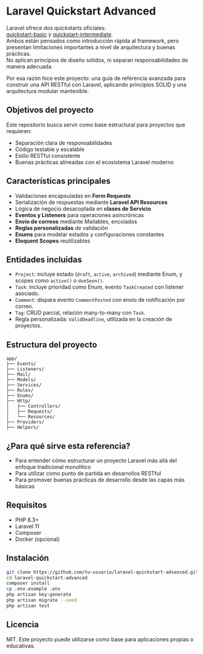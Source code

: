 # Laravel Quickstart Advanced

Laravel ofrece dos quickstarts oficiales:  
[quickstart-basic](https://github.com/laravel/quickstart-basic) y [quickstart-intermediate](https://github.com/laravel/quickstart-intermediate).  
Ambos están pensados como introducción rápida al framework, pero presentan limitaciones importantes a nivel de arquitectura y buenas prácticas.  
No aplican principios de diseño sólidos, ni separan responsabilidades de manera adecuada.

Por esa razón hice este proyecto: una guía de referencia avanzada para construir una API RESTful con Laravel, aplicando principios SOLID y una arquitectura modular mantenible.

## Objetivos del proyecto

Este repositorio busca servir como base estructural para proyectos que requieren:

- Separación clara de responsabilidades
- Código testable y escalable
- Estilo RESTful consistente
- Buenas prácticas alineadas con el ecosistema Laravel moderno

## Características principales

- Validaciones encapsuladas en **Form Requests**
- Serialización de respuestas mediante **Laravel API Resources**
- Lógica de negocio desacoplada en **clases de Servicio**
- **Eventos y Listeners** para operaciones asincrónicas
- **Envío de correos** mediante Mailables, encolados
- **Reglas personalizadas** de validación
- **Enums** para modelar estados y configuraciones constantes
- **Eloquent Scopes** reutilizables

## Entidades incluidas

- `Project`: incluye estado (`draft`, `active`, `archived`) mediante Enum, y scopes como `active()` o `dueSoon()`.
- `Task`: incluye prioridad como Enum, evento `TaskCreated` con listener asociado.
- `Comment`: dispara evento `CommentPosted` con envío de notificación por correo.
- `Tag`: CRUD parcial, relación many-to-many con `Task`.
- Regla personalizada: `ValidDeadline`, utilizada en la creación de proyectos.

## Estructura del proyecto

```
app/
├── Events/
├── Listeners/
├── Mail/
├── Models/
├── Services/
├── Rules/
├── Enums/
├── Http/
│   ├── Controllers/
│   ├── Requests/
│   └── Resources/
├── Providers/
├── Helpers/
```

## ¿Para qué sirve esta referencia?

- Para entender cómo estructurar un proyecto Laravel más allá del enfoque tradicional monolítico
- Para utilizar como punto de partida en desarrollos RESTful
- Para promover buenas prácticas de desarrollo desde las capas más básicas

## Requisitos

- PHP 8.3+
- Laravel 11
- Composer
- Docker (opcional)

## Instalación

```bash
git clone https://github.com/tu-usuario/laravel-quickstart-advanced.git
cd laravel-quickstart-advanced
composer install
cp .env.example .env
php artisan key:generate
php artisan migrate --seed
php artisan test
```

## Licencia

MIT. Este proyecto puede utilizarse como base para aplicaciones propias o educativas.
